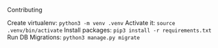 Contributing

Create virtualenv: `python3 -m venv .venv`
Activate it: `source .venv/bin/activate`
Install packages: `pip3 install -r requirements.txt`
Run DB Migrations: `python3 manage.py migrate`

